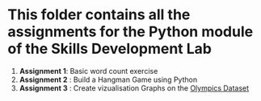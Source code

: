 # This folder contains all the assignments for the Python module of the Skills Development Lab

1. **Assignment 1**: Basic word count exercise 
2. **Assignment 2** : Build a Hangman Game using Python 
3. **Assignment 3** : Create vizualisation Graphs on the [Olympics Dataset](https://www.kaggle.com/the-guardian/olympic-games)